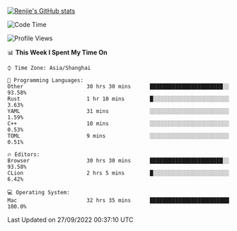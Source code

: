 [![Renjie's GitHub stats](https://github-readme-stats.vercel.app/api?username=liurenjie1024&show_icons=true&theme=chartreuse-dark)](https://github.com/anuraghazra/github-readme-stats)

<!--START_SECTION:waka-->
![Code Time](http://img.shields.io/badge/Code%20Time-195%20hrs%2054%20mins-blue)

![Profile Views](http://img.shields.io/badge/Profile%20Views-22-blue)

📊 **This Week I Spent My Time On** 

```text
⌚︎ Time Zone: Asia/Shanghai

💬 Programming Languages: 
Other                    30 hrs 30 mins      ███████████████████████░░   93.58% 
Rust                     1 hr 10 mins        █░░░░░░░░░░░░░░░░░░░░░░░░   3.63% 
YAML                     31 mins             ░░░░░░░░░░░░░░░░░░░░░░░░░   1.59% 
C++                      10 mins             ░░░░░░░░░░░░░░░░░░░░░░░░░   0.53% 
TOML                     9 mins              ░░░░░░░░░░░░░░░░░░░░░░░░░   0.51%

🔥 Editors: 
Browser                  30 hrs 30 mins      ███████████████████████░░   93.58% 
CLion                    2 hrs 5 mins        █░░░░░░░░░░░░░░░░░░░░░░░░   6.42%

💻 Operating System: 
Mac                      32 hrs 35 mins      █████████████████████████   100.0%

```


 Last Updated on 27/09/2022 00:37:10 UTC
<!--END_SECTION:waka-->

